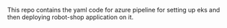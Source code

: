 This repo contains the yaml code for azure pipeline for setting up eks and then deploying robot-shop application on it.
